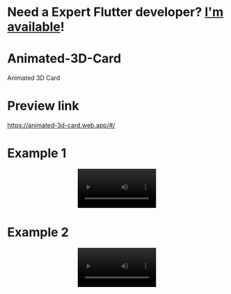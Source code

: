 # **Need a Expert Flutter developer? <a href="https://www.linkedin.com/in/alhalabi-obada-6b2a89290/" target="_blank">I'm available</a>!**
# Animated-3D-Card

Animated 3D Card

# Preview link

https://animated-3d-card.web.app/#/

# Example 1

<p align='center'>
    <video src='https://raw.githubusercontent.com/Obada2020/Animated-3D-Card/main/assets/example.gif?raw=true' width=180/>
</p>

# Example 2

<p align='center'>
    <video src='https://raw.githubusercontent.com/Obada2020/Animated-3D-Card/main/assets/example2.gif?raw=true' width=180/>
</p>
